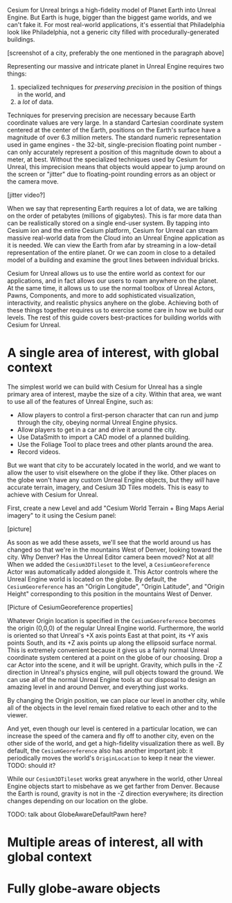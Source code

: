 Cesium for Unreal brings a high-fidelity model of Planet Earth into Unreal Engine. But Earth is huge, bigger than the biggest game worlds, and we can't fake it. For most real-world applications, it's essential that Philadelphia look like Philadelphia, not a generic city filled with procedurally-generated buildings.

[screenshot of a city, preferably the one mentioned in the paragraph above]

Representing our massive and intricate planet in Unreal Engine requires two things:

1. specialized techniques for _preserving precision_ in the position of things in the world, and
2. a _lot_ of data.

Techniques for preserving precision are necessary because Earth coordinate values are very large. In a standard Cartesian coordinate system centered at the center of the Earth, positions on the Earth's surface have a magnitude of over 6.3 million meters. The standard numeric representation used in game engines - the 32-bit, single-precision floating point number - can only accurately represent a position of this magnitude down to about a meter, at best. Without the specialized techniques used by Cesium for Unreal, this imprecision means that objects would appear to jump around on the screen or "jitter" due to floating-point rounding errors as an object or the camera move.

[jitter video?]

When we say that representing Earth requires a lot of data, we are talking on the order of petabytes (millions of gigabytes). This is far more data than can be realistically stored on a single end-user system. By tapping into Cesium ion and the entire Cesium platform, Cesium for Unreal can stream massive real-world data from the Cloud into an Unreal Engine application as it is needed.  We can view the Earth from afar by streaming in a low-detail representation of the entire planet. Or we can zoom in close to a detailed model of a building and examine the grout lines between individual bricks.

Cesium for Unreal allows us to use the entire world as context for our applications, and in fact allows our users to roam anywhere on the planet. At the same time, it allows us to use the normal toolbox of Unreal Actors, Pawns, Components, and more to add sophisticated visualization, interactivity, and realistic physics anyhere on the globe. Achieving both of these things together requires us to exercise some care in how we build our levels. The rest of this guide covers best-practices for building worlds with Cesium for Unreal.

# A single area of interest, with global context

The simplest world we can build with Cesium for Unreal has a single primary area of interest, maybe the size of a city. Within that area, we want to use all of the features of Unreal Engine, such as:

* Allow players to control a first-person character that can run and jump through the city, obeying normal Unreal Engine physics.
* Allow players to get in a car and drive it around the city.
* Use DataSmith to import a CAD model of a planned building.
* Use the Foliage Tool to place trees and other plants around the area.
* Record videos.

But we want that city to be accurately located in the world, and we want to allow the user to visit elsewhere on the globe if they like. Other places on the globe won't have any custom Unreal Engine objects, but they _will_ have accurate terrain, imagery, and Cesium 3D Tiles models. This is easy to achieve with Cesium for Unreal.

First, create a new Level and add "Cesium World Terrain + Bing Maps Aerial imagery" to it using the Cesium panel:

[picture]

As soon as we add these assets, we'll see that the world around us has changed so that we're in the mountains West of Denver, looking toward the city. Why Denver? Has the Unreal Editor camera been moved? Not at all! When we added the `Cesium3DTileset` to the level, a `CesiumGeoreference` Actor was automatically added alongside it. This Actor controls where the Unreal Engine world is located on the globe. By default, the `CesiumGeoreference` has an "Origin Longitude", "Origin Latitude", and "Origin Height" corresponding to this position in the mountains West of Denver.

[Picture of CesiumGeoreference properties]

Whatever Origin location is specified in the `CesiumGeoreference` becomes the origin (0,0,0) of the regular Unreal Engine world. Furthermore, the world is oriented so that Unreal's +X axis points East at that point, its +Y axis points South, and its +Z axis points up along the ellipsoid surface normal. This is extremely convenient because it gives us a fairly normal Unreal coordinate system centered at a point on the globe of our choosing. Drop a car Actor into the scene, and it will be upright. Gravity, which pulls in the -Z direction in Unreal's physics engine, will pull objects toward the ground. We can use all of the normal Unreal Engine tools at our disposal to design an amazing level in and around Denver, and everything just works.

By changing the Origin position, we can place our level in another city, while all of the objects in the level remain fixed relative to each other and to the viewer.

And yet, even though our level is centered in a particular location, we can increase the speed of the camera and fly off to another city, even on the other side of the world, and get a high-fidelity visualization there as well. By default, the `CesiumGeoreference` also has another important job: it periodically moves the world's `OriginLocation` to keep it near the viewer. TODO: should it?

While our `Cesium3DTileset` works great anywhere in the world, other Unreal Engine objects start to misbehave as we get farther from Denver. Because the Earth is round, gravity is not in the -Z direction everywhere; its direction changes depending on our location on the globe. 

TODO: talk about GlobeAwareDefaultPawn here?

# Multiple areas of interest, all with global context

# Fully globe-aware objects
